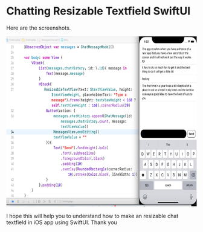 # Chatting Resizable Textfield SwiftUI

Here are the screenshots.

<img src="chat_text_field.png" width="700" height="450">


I hope this will help you to understand how to make an resizable chat textfield in iOS app using SwiftUI. Thank you


